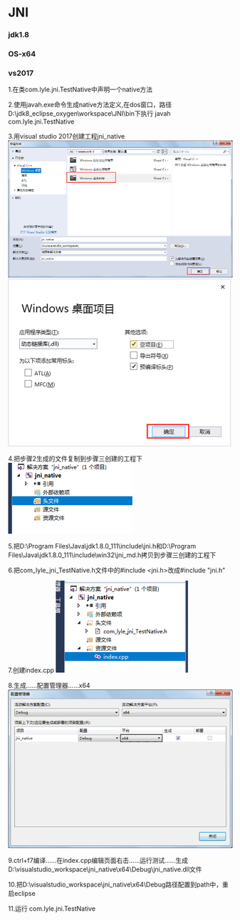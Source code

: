 # JNI

### jdk1.8
### OS-x64
### vs2017

1.在类com.lyle.jni.TestNative中声明一个native方法

2.使用javah.exe命令生成native方法定义,在dos窗口，路径D:\jdk8_eclipse_oxygen\workspace\JNI\bin下执行
	javah com.lyle.jni.TestNative
	
3.用visual studio 2017创建工程jni_native
![创建工程1](/img/创建工程1.png "创建工程1")
![向导配置2](/img/向导配置2.png "向导配置2")

4.把步骤2生成的文件复制到步骤三创建的工程下
![添加头文件3](/img/添加头文件3.png "添加头文件3")

5.把D:\Program Files\Java\jdk1.8.0_111\include\jni.h和D:\Program Files\Java\jdk1.8.0_111\include\win32\jni_md.h拷贝到步骤三创建的工程下

6.把com_lyle_jni_TestNative.h文件中的#include <jni.h>改成#include "jni.h"

7.创建index.cpp
![visual_studio工程目录](/img/visual_studio工程目录.png "visual_studio工程目录")

8.生成……配置管理器……x64
![配置管理器4](/img/配置管理器4.png "配置管理器4")

9.ctrl+f7编译……在index.cpp编辑页面右击……运行测试……生成D:\visualstudio_workspace\jni_native\x64\Debug\jni_native.dll文件

10.把D:\visualstudio_workspace\jni_native\x64\Debug路径配置到path中，重启eclipse

11.运行 com.lyle.jni.TestNative